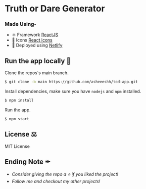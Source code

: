 # Truth or Dare Generator

### Made Using-
- ⚛ Framework [ReactJS](https://reactjs.org/)
- 🍥 Icons [React Icons](https://github.com/react-icons/react-icons)
- 🚀 Deployed using [Netlify](https://netlify.com)

## Run the app locally 🚀
Clone the repos's main branch.
```sh
$ git clone -b main https://github.com/asheeeshh/tod-app.git
```
Install dependencies, make sure you have `nodejs` and `npm` installed.
```sh
$ npm install
```
Run the app.
```sh
$ npm start
```

## License ⚖
MIT License

## Ending Note ✒
- *Consider giving the repo a ⭐ if you liked the project!*
- *Follow me and checkout my other projects!*
